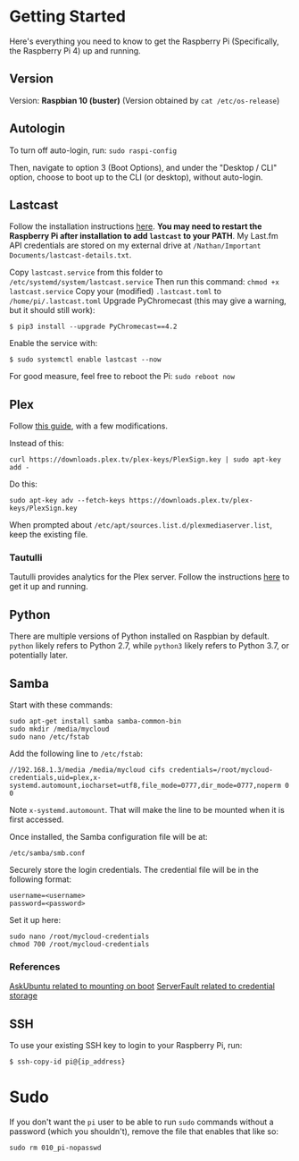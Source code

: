 # Getting Started

Here's everything you need to know to get the Raspberry Pi
(Specifically, the Raspberry Pi 4) up and running.

## Version

Version: **Raspbian 10 (buster)**
(Version obtained by `cat /etc/os-release`)

## Autologin

To turn off auto-login, run:
`sudo raspi-config`

Then, navigate to option 3 (Boot Options), and under the "Desktop / CLI"
option, choose to boot up to the CLI (or desktop), without auto-login.

## Lastcast

Follow the installation instructions [here](https://github.com/erik/lastcast).
**You may need to restart the Raspberry Pi after installation to add `lastcast`
to your PATH**. My Last.fm API credentials are stored on my external drive at
`/Nathan/Important Documents/lastcast-details.txt`.

Copy `lastcast.service` from this folder to `/etc/systemd/system/lastcast.service`
Then run this command:
`chmod +x lastcast.service`
Copy your (modified) `.lastcast.toml` to `/home/pi/.lastcast.toml`
Upgrade PyChromecast (this may give a warning, but it should still work):
```
$ pip3 install --upgrade PyChromecast==4.2
```

Enable the service with:
```
$ sudo systemctl enable lastcast --now
```

For good measure, feel free to reboot the Pi: `sudo reboot now`

## Plex

Follow [this guide](https://pimylifeup.com/raspberry-pi-plex-server/), with a few modifications.

Instead of this:
```
curl https://downloads.plex.tv/plex-keys/PlexSign.key | sudo apt-key add -
```
Do this:
```
sudo apt-key adv --fetch-keys https://downloads.plex.tv/plex-keys/PlexSign.key
```

When prompted about `/etc/apt/sources.list.d/plexmediaserver.list`, keep the existing file.

### Tautulli

Tautulli provides analytics for the Plex server. Follow the instructions
[here](https://github.com/Tautulli/Tautulli-Wiki/wiki/Installation) to get it up and running.

## Python

There are multiple versions of Python installed on Raspbian by default.
`python` likely refers to Python 2.7, while `python3` likely refers to Python
3.7, or potentially later.

## Samba

Start with these commands:
```
sudo apt-get install samba samba-common-bin
sudo mkdir /media/mycloud
sudo nano /etc/fstab
```

Add the following line to `/etc/fstab`:
```
//192.168.1.3/media /media/mycloud cifs credentials=/root/mycloud-credentials,uid=plex,x-systemd.automount,iocharset=utf8,file_mode=0777,dir_mode=0777,noperm 0 0
```
Note `x-systemd.automount`. That will make the line to be mounted when it is first accessed.

Once installed, the Samba configuration file will be at:
```
/etc/samba/smb.conf
```

Securely store the login credentials. The credential file will be in the following format:
```
username=<username>
password=<password>
```

Set it up here:
```
sudo nano /root/mycloud-credentials
chmod 700 /root/mycloud-credentials
```

### References
[AskUbuntu related to mounting on boot](https://askubuntu.com/questions/399643/cifs-mount-through-fstab-not-mounting-at-boot)
[ServerFault related to credential storage](https://serverfault.com/questions/222074/fstab-and-cifs-mounting-possible-to-store-authentication-information-outside-of)

## SSH

To use your existing SSH key to login to your Raspberry Pi, run:
```
$ ssh-copy-id pi@{ip_address}
```

# Sudo

If you don't want the `pi` user to be able to run `sudo` commands without
a password (which you shouldn't), remove the file that enables that like so:

```
sudo rm 010_pi-nopasswd
```
